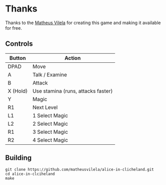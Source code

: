 # Thanks
Thanks to the [Matheus Vilela](https://grayskygames.com/sokoban.html) for creating this game and making it available for free.

## Controls

| Button | Action |
|--|--| 
|DPAD| Move |
|A| Talk / Examine |
|B| Attack|
|X (Hold)| Use stamina (runs, attacks faster)| 
|Y| Magic |
|R1| Next Level|
|L1| 1 Select Magic| 
|L2| 2 Select Magic| 
|R1| 3 Select Magic| 
|R2| 4 Select Magic| 

## Building

```
git clone https://github.com/matheusvilela/alice-in-clicheland.git
cd alice-in-clciheland
make
```